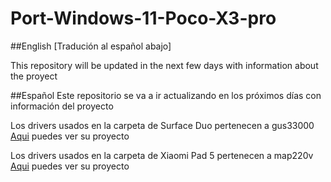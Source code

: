 # Port-Windows-11-Poco-X3-pro

##English
[Tradución al español abajo]

This repository will be updated in the next few days with information about the proyect

##Español
Este repositorio se va a ir actualizando en los próximos días con información del proyecto

Los drivers usados en la carpeta de Surface Duo pertenecen a gus33000 [Aqui](https://github.com/WOA-Project/SurfaceDuo-Drivers) puedes ver su proyecto

Los drivers usados en la carpeta de Xiaomi Pad 5 pertenecen a map220v [Aqui](https://github.com/map220v/MiPad5-Drivers) puedes ver su proyecto

